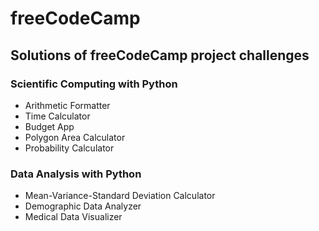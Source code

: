 # freeCodeCamp

## Solutions of freeCodeCamp project challenges

### Scientific Computing with Python

- Arithmetic Formatter
- Time Calculator
- Budget App
- Polygon Area Calculator
- Probability Calculator


### Data Analysis with Python

- Mean-Variance-Standard Deviation Calculator
- Demographic Data Analyzer
- Medical Data Visualizer
